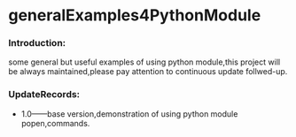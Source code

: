 generalExamples4PythonModule
============================

### Introduction:
some general but useful examples of using python module,this project will be always maintained,please pay attention to continuous update follwed-up.

### UpdateRecords:
* 1.0——base version,demonstration of using python module popen,commands.
